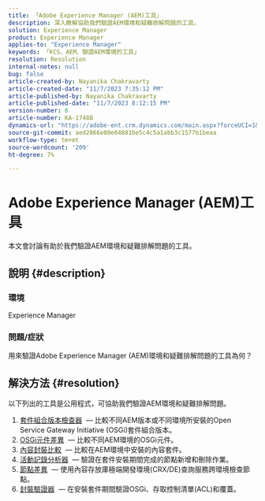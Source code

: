 ```yaml
---
title: 「Adobe Experience Manager (AEM)工具」
description: 深入瞭解協助我們驗證AEM環境和疑難排解問題的工具。
solution: Experience Manager
product: Experience Manager
applies-to: "Experience Manager"
keywords: 「KCS、AEM、驗證AEM環境的工具」
resolution: Resolution
internal-notes: null
bug: false
article-created-by: Nayanika Chakravarty
article-created-date: "11/7/2023 7:35:12 PM"
article-published-by: Nayanika Chakravarty
article-published-date: "11/7/2023 8:12:15 PM"
version-number: 6
article-number: KA-17488
dynamics-url: "https://adobe-ent.crm.dynamics.com/main.aspx?forceUCI=1&pagetype=entityrecord&etn=knowledgearticle&id=3222f7c0-a47d-ee11-8179-6045bd006b4b"
source-git-commit: aed2866e80e04881be5c4c5a1abb3c1577b1beaa
workflow-type: tm+mt
source-wordcount: '209'
ht-degree: 7%

---
```


# Adobe Experience Manager (AEM)工具


本文會討論有助於我們驗證AEM環境和疑難排解問題的工具。

## 說明 {#description}


### <b>環境</b>

Experience Manager

### <b>問題/症狀</b>

用來驗證Adobe Experience Manager (AEM)環境和疑難排解問題的工具為何？


## 解決方法 {#resolution}

以下列出的工具是公用程式，可協助我們驗證AEM環境和疑難排解問題。<br>
1. [套件組合版本檢查器](https://experienceleague.adobe.com/docs/experience-cloud-kcs/kbarticles/KA-17501.html?lang=zh-Hant)  — 比較不同AEM版本或不同環境所安裝的Open Service Gateway Initiative (OSGi)套件組合版本。
2. [OSGi元件差異](https://helpx.adobe.com/experience-manager/kb/tools/osgi-component-diff.html)  — 比較不同AEM環境的OSGi元件。
3. [內容封裝比較](https://helpx.adobe.com/experience-manager/kb/tools/content-package-comparator.html)  — 比較在AEM環境中安裝的內容套件。
4. [活動記錄分析器](https://helpx.adobe.com/experience-manager/kb/tools/activity-log-analyzer.html)  — 驗證在套件安裝期間完成的節點新增和刪除作業。
5. [節點差異](https://helpx.adobe.com/experience-manager/kb/tools/aem-node-diff.html)  — 使用內容存放庫極端開發環境(CRX/DE)查詢服務跨環境檢查節點。
6. [封裝驗證器](https://helpx.adobe.com/experience-manager/6-4/sites/administering/using/package-manager.html#ValidatingPackages)  — 在安裝套件期間驗證OSGi、存取控制清單(ACL)和覆蓋。


